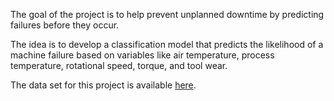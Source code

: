 The goal of the project is to help prevent unplanned downtime by predicting failures before they occur.

The idea is to develop a classification model that predicts the likelihood of a machine failure based on variables like air temperature, process temperature, rotational speed, torque, and tool wear.

The data set for this project is available [here](https://archive.ics.uci.edu/dataset/601/ai4i+2020+predictive+maintenance+dataset).
